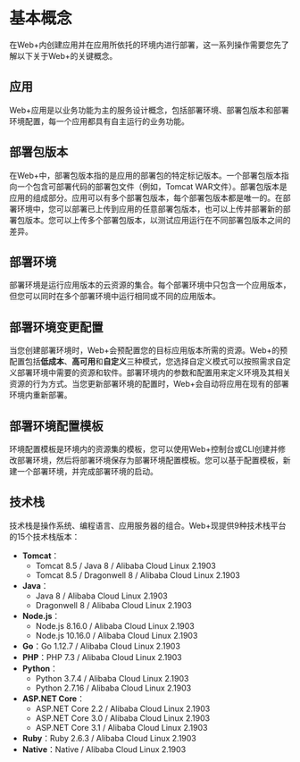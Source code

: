 # 基本概念

在Web+内创建应用并在应用所依托的环境内进行部署，这一系列操作需要您先了解以下关于Web+的关键概念。

## 应用

Web+应用是以业务功能为主的服务设计概念，包括部署环境、部署包版本和部署环境配置，每一个应用都具有自主运行的业务功能。

## 部署包版本

在Web+中，部署包版本指的是应用的部署包的特定标记版本。一个部署包版本指向一个包含可部署代码的部署包文件（例如，Tomcat WAR文件）。部署包版本是应用的组成部分。应用可以有多个部署包版本，每个部署包版本都是唯一的。在部署环境中，您可以部署已上传到应用的任意部署包版本，也可以上传并部署新的部署包版本。您可以上传多个部署包版本，以测试应用运行在不同部署包版本之间的差异。

## 部署环境

部署环境是运行应用版本的云资源的集合。每个部署环境中只包含一个应用版本，但您可以同时在多个部署环境中运行相同或不同的应用版本。

## 部署环境变更配置

当您创建部署环境时，Web+会预配置您的目标应用版本所需的资源。Web+的预配置包括**低成本**、**高可用**和**自定义**三种模式，您选择自定义模式可以按照需求自定义部署环境中需要的资源和软件。部署环境内的参数和配置用来定义环境及其相关资源的行为方式。当您更新部署环境的配置时，Web+会自动将应用在现有的部署环境内重新部署。

## 部署环境配置模板

环境配置模板是环境内的资源集的模板，您可以使用Web+控制台或CLI创建并修改部署环境，然后将部署环境保存为部署环境配置模板。您可以基于配置模板，新建一个部署环境，并完成部署环境的启动。

## 技术栈

技术栈是操作系统、编程语言、应用服务器的组合。Web+现提供9种技术栈平台的15个技术栈版本：

-   **Tomcat**：
    -   Tomcat 8.5 / Java 8 / Alibaba Cloud Linux 2.1903
    -   Tomcat 8.5 / Dragonwell 8 / Alibaba Cloud Linux 2.1903
-   **Java**：
    -   Java 8 / Alibaba Cloud Linux 2.1903
    -   Dragonwell 8 / Alibaba Cloud Linux 2.1903
-   **Node.js**：
    -   Node.js 8.16.0 / Alibaba Cloud Linux 2.1903
    -   Node.js 10.16.0 / Alibaba Cloud Linux 2.1903
-   **Go**：Go 1.12.7 / Alibaba Cloud Linux 2.1903
-   **PHP**：PHP 7.3 / Alibaba Cloud Linux 2.1903
-   **Python**：
    -   Python 3.7.4 / Alibaba Cloud Linux 2.1903
    -   Python 2.7.16 / Alibaba Cloud Linux 2.1903
-   **ASP.NET Core**：
    -   ASP.NET Core 2.2 / Alibaba Cloud Linux 2.1903
    -   ASP.NET Core 3.0 / Alibaba Cloud Linux 2.1903
    -   ASP.NET Core 3.1 / Alibaba Cloud Linux 2.1903
-   **Ruby**：Ruby 2.6.3 / Alibaba Cloud Linux 2.1903
-   **Native**：Native / Alibaba Cloud Linux 2.1903


